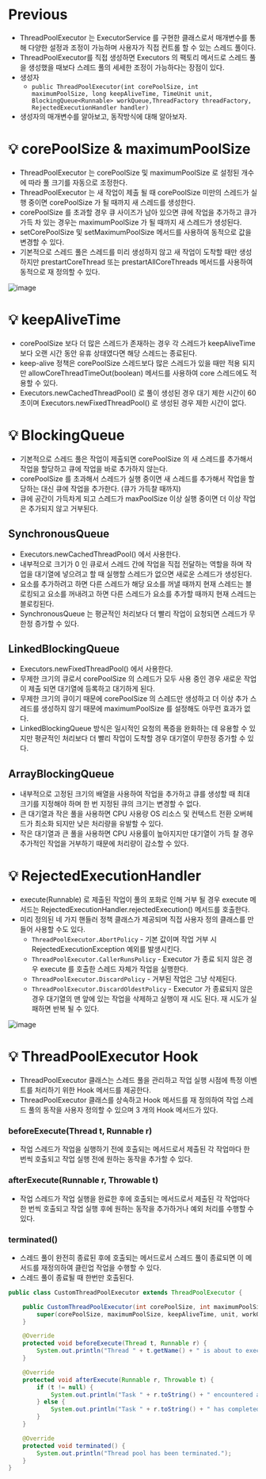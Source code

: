 # Previous

- ThreadPoolExecutor 는 ExecutorService 를 구현한 클래스로서 매개변수를 통해 다양한 설정과 조정이 가능하며 사용자가 직접 컨트롤 할 수 있는 스레드 풀이다.
- ThreadPoolExecutor를 직접 생성하면 Executors 의 팩토리 메서드로 스레드 풀을 생성했을 때보다 스레드 풀의 세세한 조정이 가능하다는 장점이 있다.
- 생성자
  - `public ThreadPoolExecutor(int corePoolSize, int maximumPoolSize, long keepAliveTime, TimeUnit unit, BlockingQueue<Runnable> workQueue,ThreadFactory threadFactory, RejectedExecutionHandler handler)`
- 생성자의 매개변수를 알아보고, 동작방식에 대해 알아보자.

# 💡 corePoolSize & maximumPoolSize

- ThreadPoolExecutor 는 corePoolSize 및 maximumPoolSize 로 설정된 개수에 따라 풀 크기를 자동으로 조정한다.
- ThreadPoolExecutor 는 새 작업이 제출 될 때 corePoolSize 미만의 스레드가 실행 중이면 corePoolSize 가 될 때까지 새 스레드를 생성한다.
- corePoolSize 를 초과할 경우 큐 사이즈가 남아 있으면 큐에 작업을 추가하고 큐가 가득 차 있는 경우는 maximumPoolSize 가 될 때까지 새 스레드가 생성된다.
- setCorePoolSize 및 setMaximumPoolSize 메서드를 사용하여 동적으로 값을 변경할 수 있다.
- 기본적으로 스레드 풀은 스레드를 미리 생성하지 않고 새 작업이 도착할 때만 생성하지만 prestartCoreThread 또는 prestartAllCoreThreads 메서드를 사용하여 동적으로 재 정의할 수 있다.

![image](https://github.com/shin-je-woo/TIL/assets/39439576/368f1199-f778-46b5-9ca4-91aeec4b952f)

# 💡 keepAliveTime

- corePoolSize 보다 더 많은 스레드가 존재하는 경우 각 스레드가 keepAliveTime 보다 오랜 시간 동안 유휴 상태였다면 해당 스레드는 종료된다.
- keep-alive 정책은 corePoolSize 스레드보다 많은 스레드가 있을 때만 적용 되지만 allowCoreThreadTimeOut(boolean) 메서드를 사용하여 core 스레드에도 적용할 수 있다.
- Executors.newCachedThreadPool() 로 풀이 생성된 경우 대기 제한 시간이 60초이며 Executors.newFixedThreadPool() 로 생성된 경우 제한 시간이 없다.

# 💡 BlockingQueue

- 기본적으로 스레드 풀은 작업이 제출되면 corePoolSize 의 새 스레드를 추가해서 작업을 할당하고 큐에 작업을 바로 추가하지 않는다.
- corePoolSize 를 초과해서 스레드가 실행 중이면 새 스레드를 추가해서 작업을 할당하는 대신 큐에 작업을 추가한다. (큐가 가득찰 때까지)
- 큐에 공간이 가득차게 되고 스레드가 maxPoolSize 이상 실행 중이면 더 이상 작업은 추가되지 않고 거부된다.

## SynchronousQueue

- Executors.newCachedThreadPool() 에서 사용한다.
- 내부적으로 크기가 0 인 큐로서 스레드 간에 작업을 직접 전달하는 역할을 하며 작업을 대기열에 넣으려고 할 때 실행할 스레드가 없으면 새로운 스레드가 생성된다.
- 요소를 추가하려고 하면 다른 스레드가 해당 요소를 꺼낼 때까지 현재 스레드는 블로킹되고 요소를 꺼내려고 하면 다른 스레드가 요소를 추가할 때까지 현재 스레드는 블로킹된다.
- SynchronousQueue 는 평균적인 처리보다 더 빨리 작업이 요청되면 스레드가 무한정 증가할 수 있다.

## LinkedBlockingQueue

- Executors.newFixedThreadPool() 에서 사용한다.
- 무제한 크기의 큐로서 corePoolSize 의 스레드가 모두 사용 중인 경우 새로운 작업이 제출 되면 대기열에 등록하고 대기하게 된다.
- 무제한 크기의 큐이기 때문에 corePoolSize 의 스레드만 생성하고 더 이상 추가 스레드를 생성하지 않기 때문에 maximumPoolSize 를 설정해도 아무런 효과가 없다.
- LinkedBlockingQueue 방식은 일시적인 요청의 폭증을 완화하는 데 유용할 수 있지만 평균적인 처리보다 더 빨리 작업이 도착할 경우 대기열이 무한정 증가할 수 있다.

## ArrayBlockingQueue

- 내부적으로 고정된 크기의 배열을 사용하여 작업을 추가하고 큐를 생성할 때 최대 크기를 지정해야 하며 한 번 지정된 큐의 크기는 변경할 수 없다.
- 큰 대기열과 작은 풀을 사용하면 CPU 사용량 OS 리소스 및 컨텍스트 전환 오버헤드가 최소화 되지만 낮은 처리량을 유발할 수 있다.
- 작은 대기열과 큰 풀을 사용하면 CPU 사용률이 높아지지만 대기열이 가득 찰 경우 추가적인 작업을 거부하기 때문에 처리량이 감소할 수 있다.

# 💡 RejectedExecutionHandler

- execute(Runnable) 로 제출된 작업이 풀의 포화로 인해 거부 될 경우 execute 메서드는 RejectedExecutionHandler.rejectedExecution() 메서드를 호출한다.
- 미리 정의된 네 가지 핸들러 정책 클래스가 제공되며 직접 사용자 정의 클래스를 만들어 사용할 수도 있다.
  - `ThreadPoolExecutor.AbortPolicy` ­- 기본 값이며 작업 거부 시 RejectedExecutionException 예외를 발생시킨다.
  - `ThreadPoolExecutor.CallerRunsPolicy` -­ Executor 가 종료 되지 않은 경우 execute 를 호출한 스레드 자체가 작업을 실행한다.
  - `ThreadPoolExecutor.DiscardPolicy` - 거부된 작업은 그냥 삭제된다.
  - `ThreadPoolExecutor.DiscardOldestPolicy` -  Executor 가 종료되지 않은 경우 대기열의 맨 앞에 있는 작업을 삭제하고 실행이 재 시도 된다. 재 시도가 실패하면 반복 될 수 있다.
 
![image](https://github.com/shin-je-woo/TIL/assets/39439576/01577dd3-845d-424e-b5ea-3afa11198a5e)

# 💡 ThreadPoolExecutor Hook

- ThreadPoolExecutor 클래스는 스레드 풀을 관리하고 작업 실행 시점에 특정 이벤트를 처리하기 위한 Hook 메서드를 제공한다.
- ThreadPoolExecutor 클래스를 상속하고 Hook 메서드를 재 정의하여 작업 스레드 풀의 동작을 사용자 정의할 수 있으며 3 개의 Hook 메서드가 있다.

### beforeExecute(Thread t, Runnable r)

- 작업 스레드가 작업을 실행하기 전에 호출되는 메서드로서 제출된 각 작업마다 한 번씩 호출되고 작업 실행 전에 원하는 동작을 추가할 수 있다.

### afterExecute(Runnable r, Throwable t)

- 작업 스레드가 작업 실행을 완료한 후에 호출되는 메서드로서 제출된 각 작업마다 한 번씩 호출되고 작업 실행 후에 원하는 동작을 추가하거나 예외 처리를 수행할 수 있다.

### terminated()

- 스레드 풀이 완전히 종료된 후에 호출되는 메서드로서 스레드 풀이 종료되면 이 메서드를 재정의하여 클린업 작업을 수행할 수 있다.
- 스레드 풀이 종료될 때 한번만 호출된다.

```java
public class CustomThreadPoolExecutor extends ThreadPoolExecutor {

    public CustomThreadPoolExecutor(int corePoolSize, int maximumPoolSize, long keepAliveTime, TimeUnit unit, BlockingQueue<Runnable> workQueue) {
        super(corePoolSize, maximumPoolSize, keepAliveTime, unit, workQueue);
    }

    @Override
    protected void beforeExecute(Thread t, Runnable r) {
        System.out.println("Thread " + t.getName() + " is about to execute task " + r.toString());
    }

    @Override
    protected void afterExecute(Runnable r, Throwable t) {
        if (t != null) {
            System.out.println("Task " + r.toString() + " encountered an exception: " + t);
        } else {
            System.out.println("Task " + r.toString() + " has completed successfully.");
        }
    }

    @Override
    protected void terminated() {
        System.out.println("Thread pool has been terminated.");
    }
}
```
